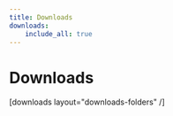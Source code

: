 ```yaml
---
title: Downloads
downloads:
    include_all: true
---
```


# Downloads

[downloads layout="downloads-folders" /]